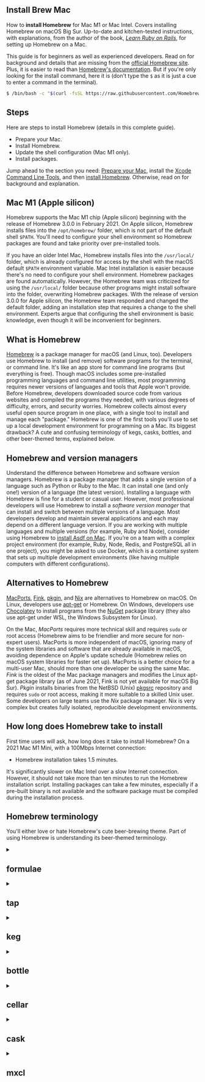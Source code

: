 ## Install Brew Mac

How to **install Homebrew** for Mac M1 or Mac Intel. Covers installing Homebrew on macOS Big Sur. Up-to-date and kitchen-tested instructions, with explanations, from the author of the book, _[Learn Ruby on Rails](https://learn-rails.com/)_, for setting up Homebrew on a Mac.

This guide is for beginners as well as experienced developers.  Read on for background and details that are missing from the [official Homebrew site](https://brew.sh/). Plus, it is easier to read than [Homebrew's documentation](https://docs.brew.sh/). But if you're only looking for the install command, here it is (don't type the `$` as it is just a cue to enter a command in the terminal).

```bash
$ /bin/bash -c "$(curl -fsSL https://raw.githubusercontent.com/Homebrew/install/HEAD/install.sh)"
```

## Steps

Here are steps to install Homebrew (details in this complete guide).
- Prepare your Mac.
- Install Homebrew.
- Update the shell configuration (Mac M1 only).
- Install packages.

Jump ahead to the section you need: [Prepare your Mac](/homebrew/1.html), install the [Xcode Command Line Tools](/homebrew/2.html), and then [install Homebrew](/homebrew/3.html). Otherwise, read on for background and explanation.

## Mac M1 (Apple silicon)

Homebrew supports the Mac M1 chip (Apple silicon) beginning with the release of Homebrew 3.0.0 in February 2021. On Apple silicon, Homebrew installs files into the `/opt/homebrew/` folder, which is not part of the default shell `$PATH`. You'll need to configure your shell environment so Homebrew packages are found and take priority over pre-installed tools.

If you have an older Intel Mac, Homebrew installs files into the `/usr/local/` folder, which is already configured for access by the shell with the macOS default `$PATH` environment variable. Mac Intel installation is easier because there's no need to configure your shell environment. Homebrew packages are found automatically. However, the Homebrew team was criticized for using the `/usr/local/` folder because other programs might install software into the folder, overwriting Homebrew packages. With the release of version 3.0.0 for Apple silicon, the Homebrew team responded and changed the default folder, adding an installation step that requires a change to the shell environment. Experts argue that configuring the shell environment is basic knowledge, even though it will be inconvenient for beginners.

## What is Homebrew

[Homebrew](https://brew.sh/) is a package manager for macOS (and Linux, too). Developers use Homebrew to install (and remove) software programs for the terminal, or command line. It's like an app store for command line programs (but everything is free). Though macOS includes some pre-installed programming languages and command line utilities, most programming requires newer versions of languages and tools that Apple won't provide. Before Homebrew, developers downloaded source code from various websites and compiled the programs they needed, with various degrees of difficulty, errors, and security worries. Homebrew collects almost every useful open source program in one place, with a single tool to install and manage each "package." Homebrew is one of the first tools you'll use to set up a local development environment for programming on a Mac. Its biggest drawback? A cute and confusing terminology of kegs, casks, bottles, and other beer-themed terms, explained below.

## Homebrew and version managers

Understand the difference between Homebrew and software version managers. Homebrew is a package manager that adds a single version of a language such as Python or Ruby to the Mac. It can install one (and only one!) version of a language (the latest version). Installing a language with Homebrew is fine for a student or casual user. However, most professional developers will use Homebrew to install a _software version manager_ that can install and switch between multiple versions of a language. Most developers develop and maintain several applications and each may depend on a different language version. If you are working with multiple languages and multiple versions (for example, Ruby and Node), consider using Homebrew to [install Asdf on Mac](/ruby/5.html). If you’re on a team with a complex project environment (for example, Ruby, Node, Redis, and PostgreSQL all in one project), you might be asked to use Docker, which is a container system that sets up multiple development environments (like having multiple computers with different configurations).

## Alternatives to Homebrew

[MacPorts](https://www.macports.org/), [Fink](https://www.finkproject.org/), [pkgin](https://pkgin.net/), and [Nix](https://nixos.org/) are alternatives to Homebrew on macOS. On Linux, developers use [apt-get](https://en.wikipedia.org/wiki/APT_(software)) or Homebrew. On Windows, developers use [Chocolatey](https://chocolatey.org/) to install programs from the [NuGet](https://www.nuget.org/) package library (they also use apt-get under WSL, the Windows Subsystem for Linux).

On the Mac, _MacPorts_ requires more technical skill and requires `sudo` or root access (Homebrew aims to be friendlier and more secure for non-expert users). MacPorts is more independent of macOS, ignoring many of the system libraries and software that are already available in macOS, avoiding dependence on Apple's update schedule (Homebrew relies on macOS system libraries for faster set up). MacPorts is a better choice for a multi-user Mac, should more than one developer be using the same Mac. _Fink_ is the oldest of the Mac package managers and modifies the Linux apt-get package library (as of June 2021, Fink is not yet available for macOS Big Sur). _Pkgin_ installs binaries from the NetBSD (Unix) [pkgsrc](https://www.pkgsrc.org/) repository and requires `sudo` or root access, making it more suitable to a skilled Unix user. Some developers on large teams use the _Nix_ package manager. Nix is very complex but creates fully isolated, reproducible development environments.

## How long does Homebrew take to install

First time users will ask, how long does it take to install Homebrew? On a 2021 Mac M1 Mini, with a 100Mbps Internet connection:
- Homebrew installation takes 1.5 minutes.

It's significantly slower on Mac Intel over a slow Internet connection. However, it should not take more than ten minutes to run the Homebrew installation script. Installing packages can take a few minutes, especially if a pre-built binary is not available and the software package must be compiled during the installation process.

## Homebrew terminology

You'll either love or hate Homebrew's cute beer-brewing theme. Part of using Homebrew is understanding its beer-themed terminology.

<details>
<summary><h2>formulae</h2></summary>
<p>
A Homebrew <em>formula</em> is a Ruby script that controls the installation of a package. Formulae are contributed by people who maintain software packages. You don't need to know how to write a formula to use Homebrew; you just enter the command <code>brew install &lt;formula&gt;</code>. The <a href="https://github.com/Homebrew/homebrew-core">homebrew-core</a> repository contains over 4000 packages. Each formula lists the location of the package's source archive and includes directives to build the software from the archive.
</p>
</details>

<details>
<summary><h2>tap</h2></summary>
<p>
A Homebrew <em>tap</em> is a repository that contains Homebrew formulae used to install packages. The default Tap is on GitHub as <a href="https://github.com/Homebrew/homebrew-core">homebrew-core</a>. The <code>brew tap</code> command allows a developer to use formulae from their own repository without submitting anything for approval by Homebrew.
</p>
</details>

<details>
<summary><h2>keg</h2></summary>
<p>
A Homebrew <em>keg</em> is the folder that contains a specific version of a package that has been installed by Homebrew. The path to the keg contains both the package name and version number, for example <code>/opt/homebrew/Cellar/tree/1.8.0</code>. For most packages, Homebrew creates a <a href="https://en.wikipedia.org/wiki/Symbolic_link">symbolic link</a> ("alias" or symlink) from the keg to the <code>/opt/homebrew/bin/</code> directory so entering the package name as a command will run the installed version from the keg. A few packages are installed "keg-only" which means no symlink is created because the package may conflict with a pre-installed package from Apple. Keg-only packages are usually dependencies needed to install or run other Homebrew packages, avoiding conflicts with macOS system software.
</p>
</details>

<details>
<summary><h2>bottle</h2></summary>
<p>
A Homebrew <em>bottle</em> is a pre-compiled package, sometimes called a "binary." Installation is faster with a pre-compiled package.
</p>
</details>

<details>
<summary><h2>cellar</h2></summary>
<p>
The Homebrew <em>cellar</em> is the directory where Homebrew stores packages. It is the folder <code>/opt/homebrew/</code> on Apple silicon machines and <code>/usr/local/</code> on Mac Intel.
</p>
</details>

<details>
<summary><h2>cask</h2></summary>
<p>
A Homebrew <em>cask</em> is like a keg, but contains macOS GUI applications installed from the command line. Casks are not very popular but provide a mechanism to automate the installation of GUI applications from a script or the command line.
</p>
</details>


<details>
<summary><h2>mxcl</h2></summary>
<p>
Homebrew's mxcl is <a href="https://twitter.com/mxcl">Max Howell</a>, the creator of Homebrew. Not really a term, but good to know.
</p>
</details>


